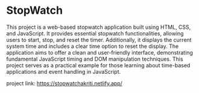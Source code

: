 # StopWatch

This project is a web-based stopwatch application built using HTML, CSS, and JavaScript. It provides essential stopwatch functionalities, allowing users to start, stop, and reset the timer. Additionally, it displays the current system time and includes a clear time option to reset the display. The application aims to offer a clean and user-friendly interface, demonstrating fundamental JavaScript timing and DOM manipulation techniques. This project serves as a practical example for those learning about time-based applications and event handling in JavaScript.

project link: https://stopwatchakriti.netlify.app/
